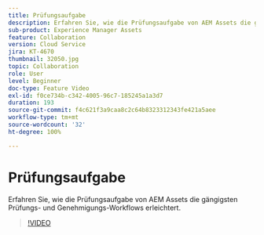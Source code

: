 ```yaml
---
title: Prüfungsaufgabe
description: Erfahren Sie, wie die Prüfungsaufgabe von AEM Assets die gängigsten Prüfungs- und Genehmigungs-Workflows erleichtert.
sub-product: Experience Manager Assets
feature: Collaboration
version: Cloud Service
jira: KT-4670
thumbnail: 32050.jpg
topic: Collaboration
role: User
level: Beginner
doc-type: Feature Video
exl-id: f0ce734b-c342-4005-96c7-185245a1a3d7
duration: 193
source-git-commit: f4c621f3a9caa8c2c64b8323312343fe421a5aee
workflow-type: tm+mt
source-wordcount: '32'
ht-degree: 100%

---
```


# Prüfungsaufgabe

Erfahren Sie, wie die Prüfungsaufgabe von AEM Assets die gängigsten Prüfungs- und Genehmigungs-Workflows erleichtert.

>[!VIDEO](https://video.tv.adobe.com/v/32050?quality=12&learn=on)
